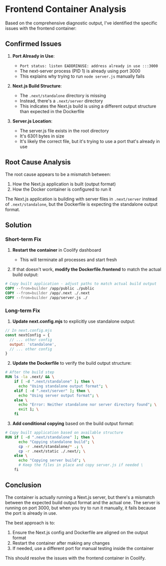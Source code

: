 # Frontend Container Analysis

Based on the comprehensive diagnostic output, I've identified the specific issues with the frontend container:

## Confirmed Issues

1. **Port Already in Use**:
   - `Port status: listen EADDRINUSE: address already in use :::3000`
   - The next-server process (PID 1) is already using port 3000
   - This explains why trying to run `node server.js` manually fails

2. **Next.js Build Structure**:
   - The `.next/standalone` directory is missing
   - Instead, there's a `.next/server` directory
   - This indicates the Next.js build is using a different output structure than expected in the Dockerfile

3. **Server.js Location**:
   - The server.js file exists in the root directory
   - It's 6301 bytes in size
   - It's likely the correct file, but it's trying to use a port that's already in use

## Root Cause Analysis

The root cause appears to be a mismatch between:

1. How the Next.js application is built (output format)
2. How the Docker container is configured to run it

The Next.js application is building with server files in `.next/server` instead of `.next/standalone`, but the Dockerfile is expecting the standalone output format.

## Solution

### Short-term Fix

1. **Restart the container** in Coolify dashboard
   - This will terminate all processes and start fresh

2. If that doesn't work, **modify the Dockerfile.frontend** to match the actual build output:

```dockerfile
# Copy built application - adjust paths to match actual build output
COPY --from=builder /app/public ./public
COPY --from=builder /app/.next ./.next
COPY --from=builder /app/server.js ./
```

### Long-term Fix

1. **Update next.config.mjs** to explicitly use standalone output:

```javascript
// In next.config.mjs
const nextConfig = {
  // ... other config
  output: 'standalone',
  // ... other config
}
```

2. **Update the Dockerfile** to verify the build output structure:

```dockerfile
# After the build step
RUN ls -la .next/ && \
    if [ -d ".next/standalone" ]; then \
      echo "Using standalone output format"; \
    elif [ -d ".next/server" ]; then \
      echo "Using server output format"; \
    else \
      echo "Error: Neither standalone nor server directory found"; \
      exit 1; \
    fi
```

3. **Add conditional copying** based on the build output format:

```dockerfile
# Copy built application based on available structure
RUN if [ -d ".next/standalone" ]; then \
      echo "Copying standalone build"; \
      cp -r .next/standalone/* .; \
      cp -r .next/static ./.next/; \
    else \
      echo "Copying server build"; \
      # Keep the files in place and copy server.js if needed \
    fi
```

## Conclusion

The container is actually running a Next.js server, but there's a mismatch between the expected build output format and the actual one. The server is running on port 3000, but when you try to run it manually, it fails because the port is already in use.

The best approach is to:

1. Ensure the Next.js config and Dockerfile are aligned on the output format
2. Restart the container after making any changes
3. If needed, use a different port for manual testing inside the container

This should resolve the issues with the frontend container in Coolify.
